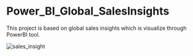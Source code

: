 # Power_BI_Global_SalesInsights
This project is based on global sales insights which is visualize through PowerBI tool.

![sales_insight](https://user-images.githubusercontent.com/113979076/228132883-c3a73117-3500-488f-b687-2221956e152f.png)
